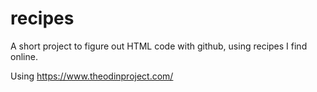 # recipes
A short project to figure out HTML code with github, using recipes I find online.

Using https://www.theodinproject.com/